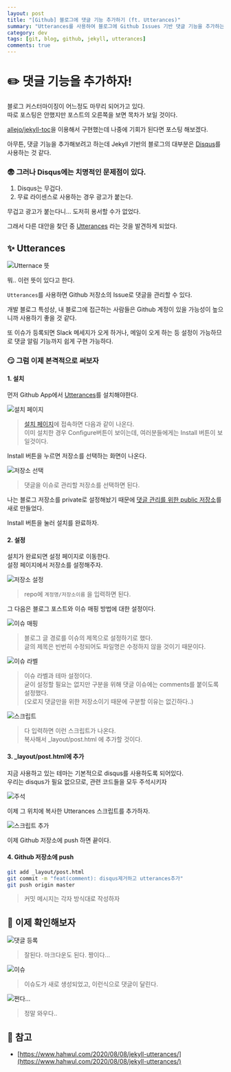 ```yaml
---
layout: post
title: "[Github] 블로그에 댓글 기능 추가하기 (ft. Utterances)"
summary: "Utterances를 사용하여 블로그에 Github Issues 기반 댓글 기능을 추가하는 방법을 정리했습니다."
category: dev
tags: [git, blog, github, jekyll, utterances]
comments: true
---
```


# ✏️ 댓글 기능을 추가하자!

블로그 커스터마이징이 어느정도 마무리 되어가고 있다.  
따로 포스팅은 안했지만 포스트의 오른쪽을 보면 목차가 보일 것이다.  

[allejo/jekyll-toc](https://github.com/allejo/jekyll-toc)을 이용해서 구현했는데 나중에 기회가 된다면 포스팅 해보겠다.  

아무튼, 댓글 기능을 추가해보려고 하는데 Jekyll 기반의 블로그의 대부분은 [Disqus](https://disqus.com/)를 사용하는 것 같다.  

### 😨 그러나 Disqus에는 **치명적인** 문제점이 있다.
1. Disqus는 무겁다.
2. 무료 라이센스로 사용하는 경우 광고가 붙는다.

무겁고 광고가 붙는다니... 도저히 용서할 수가 없었다.

그래서 다른 대안을 찾던 중 [Utterances](https://utteranc.es/) 라는 것을 발견하게 되었다.

## ✨ Utterances
![Utternace 뜻](https://github.com/outstanding1301/outstanding1301.github.io/blob/master/imgs/git/2021-01-07-utterances/utterance.png?raw=true)

뭐.. 이런 뜻이 있다고 한다. 

`Utterances`를 사용하면 Github 저장소의 Issue로 댓글을 관리할 수 있다.  

개발 블로그 특성상, 내 블로그에 접근하는 사람들은 Github 계정이 있을 가능성이 높으니까 사용하기 좋을 것 같다.  

또 이슈가 등록되면 Slack 메세지가 오게 하거나, 메일이 오게 하는 등 설정이 가능하므로 댓글 알림 기능까지 쉽게 구현 가능하다.

### 😏 그럼 이제 본격적으로 써보자
#### 1. 설치
먼저 Github App에서 [Utterances](https://github.com/apps/utterances)를 설치해야한다.


![설치 페이지](https://github.com/outstanding1301/outstanding1301.github.io/blob/master/imgs/git/2021-01-07-utterances/install-1.png?raw=true)

> [설치 페이지](https://github.com/apps/utterances)에 접속하면 다음과 같이 나온다.  
> 이미 설치한 경우 Configure버튼이 보이는데, 여러분들에게는 Install 버튼이 보일것이다.


Install 버튼을 누르면 저장소를 선택하는 화면이 나온다.

![저장소 선택](https://github.com/outstanding1301/outstanding1301.github.io/blob/master/imgs/git/2021-01-07-utterances/install-2.png?raw=true)

> 댓글을 이슈로 관리할 저장소를 선택하면 된다.  

나는 블로그 저장소를 private로 설정해놨기 때문에 [댓글 관리를 위한 public 저장소](https://github.com/outstanding1301/blog-comments)를 새로 만들었다.

Install 버튼을 눌러 설치를 완료하자.

#### 2. 설정
설치가 완료되면 설정 페이지로 이동한다.  
설정 페이지에서 저장소를 설정해주자.

![저장소 설정](https://github.com/outstanding1301/outstanding1301.github.io/blob/master/imgs/git/2021-01-07-utterances/config-1.png?raw=true)

> repo에 `계정명/저장소이름` 을 입력하면 된다.

그 다음은 블로그 포스트와 이슈 매핑 방법에 대한 설정이다.

![이슈 매핑](https://github.com/outstanding1301/outstanding1301.github.io/blob/master/imgs/git/2021-01-07-utterances/config-2.png?raw=true)

> 블로그 글 경로를 이슈의 제목으로 설정하기로 했다.  
> 글의 제목은 빈번히 수정되어도 파일명은 수정하지 않을 것이기 때문이다.

![이슈 라벨](https://github.com/outstanding1301/outstanding1301.github.io/blob/master/imgs/git/2021-01-07-utterances/config-3.png?raw=true)

> 이슈 라벨과 테마 설정이다.  
> 굳이 설정할 필요는 없지만 구분을 위해 댓글 이슈에는 comments를 붙이도록 설정했다.  
> (오로지 댓글만을 위한 저장소이기 때문에 구분할 이유는 없긴하다..)

![스크립트](https://github.com/outstanding1301/outstanding1301.github.io/blob/master/imgs/git/2021-01-07-utterances/config-4.png?raw=true)
> 다 입력하면 이런 스크립트가 나온다.  
> 복사해서 _layout/post.html 에 추가할 것이다.

#### 3. _layout/post.html에 추가
지금 사용하고 있는 테마는 기본적으로 disqus를 사용하도록 되어있다.  
우리는 disqus가 필요 없으므로, 관련 코드들을 모두 주석시키자

![주석](https://github.com/outstanding1301/outstanding1301.github.io/blob/master/imgs/git/2021-01-07-utterances/post-1.png?raw=true)

이제 그 위치에 복사한 Utterances 스크립트를 추가하자.

![스크립트 추가](https://github.com/outstanding1301/outstanding1301.github.io/blob/master/imgs/git/2021-01-07-utterances/post-2.png?raw=true)

이제 Github 저장소에 push 하면 끝이다.

#### 4. Github 저장소에 push
```bash
git add _layout/post.html
git commit -m "feat(comment): disqus제거하고 utterances추가"
git push origin master
```
> 커밋 메시지는 각자 방식대로 작성하자

## 🔎 이제 확인해보자

![댓글 등록](https://github.com/outstanding1301/outstanding1301.github.io/blob/master/imgs/git/2021-01-07-utterances/comment-1.png?raw=true)

> 잘된다. 마크다운도 된다. 짱이다...

![이슈](https://github.com/outstanding1301/outstanding1301.github.io/blob/master/imgs/git/2021-01-07-utterances/comment-2.png?raw=true)

> 이슈도가 새로 생성되었고, 이런식으로 댓글이 달린다.



![쩐다...](https://media.giphy.com/media/M33UV4NDvkTHa/giphy.gif)
> 정말 와우다..

## 🚀 참고

- [https://www.hahwul.com/2020/08/08/jekyll-utterances/](https://www.hahwul.com/2020/08/08/jekyll-utterances/)
